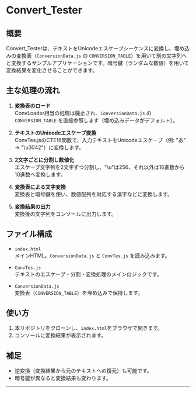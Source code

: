 # Convert_Tester

## 概要
Convert_Testerは、テキストをUnicodeエスケープシーケンスに変換し、埋め込みの変換表（`ConversionData.js` の `CONVERSION_TABLE`）を用いて別の文字列へと変換するサンプルアプリケーションです。暗号鍵（ランダムな数値）を用いて変換結果を変化させることができます。

## 主な処理の流れ

1. **変換表のロード**  
   ConvLoader相当の処理は廃止され、`ConversionData.js` の `CONVERSION_TABLE` を直接参照します（埋め込みデータがデフォルト）。

2. **テキストのUnicodeエスケープ変換**  
   ConvTes.jsのCTE16関数で、入力テキストをUnicodeエスケープ（例: "あ" → "\u3042"）に変換します。

3. **2文字ごとに分割し数値化**  
   エスケープ文字列を2文字ずつ分割し、"\u"は256、それ以外は16進数から10進数へ変換します。

4. **変換表による文字変換**  
   変換表と暗号鍵を使い、数値配列を対応する漢字などに変換します。

5. **変換結果の出力**  
   変換後の文字列をコンソールに出力します。

## ファイル構成

 - `index.html`  
   メインHTML。`ConversionData.js` と `ConvTes.js` を読み込みます。

 - `ConvTes.js`  
   テキストのエスケープ・分割・変換処理のメインロジックです。

 - `ConversionData.js`  
   変換表（`CONVERSION_TABLE`）を埋め込みで保持します。

## 使い方

1. 本リポジトリをクローンし、`index.html`をブラウザで開きます。
2. コンソールに変換結果が表示されます。

## 補足

- 逆変換（変換結果から元のテキストへの復元）も可能です。  
- 暗号鍵が異なると変換結果も変わります。

---
